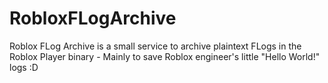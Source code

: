 # RobloxFLogArchive
Roblox FLog Archive is a small service to archive plaintext FLogs in the Roblox Player binary - Mainly to save Roblox engineer's little "Hello World!" logs :D
